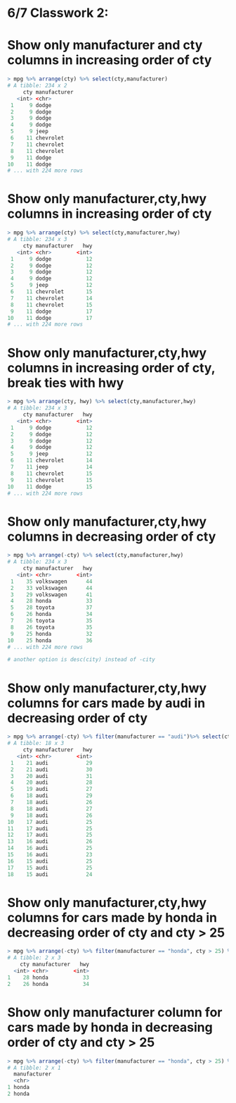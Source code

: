 # 6/7 Classwork 2:

# Show only manufacturer and cty columns in increasing order of cty

```r
> mpg %>% arrange(cty) %>% select(cty,manufacturer)
# A tibble: 234 x 2
     cty manufacturer
   <int> <chr>       
 1     9 dodge       
 2     9 dodge       
 3     9 dodge       
 4     9 dodge       
 5     9 jeep        
 6    11 chevrolet   
 7    11 chevrolet   
 8    11 chevrolet   
 9    11 dodge       
10    11 dodge       
# ... with 224 more rows
```

# Show only manufacturer,cty,hwy columns in increasing order of cty

```r
> mpg %>% arrange(cty) %>% select(cty,manufacturer,hwy)
# A tibble: 234 x 3
     cty manufacturer   hwy
   <int> <chr>        <int>
 1     9 dodge           12
 2     9 dodge           12
 3     9 dodge           12
 4     9 dodge           12
 5     9 jeep            12
 6    11 chevrolet       15
 7    11 chevrolet       14
 8    11 chevrolet       15
 9    11 dodge           17
10    11 dodge           17
# ... with 224 more rows
```

# Show only manufacturer,cty,hwy columns in increasing order of cty, break ties with hwy

```r
> mpg %>% arrange(cty, hwy) %>% select(cty,manufacturer,hwy)
# A tibble: 234 x 3
     cty manufacturer   hwy
   <int> <chr>        <int>
 1     9 dodge           12
 2     9 dodge           12
 3     9 dodge           12
 4     9 dodge           12
 5     9 jeep            12
 6    11 chevrolet       14
 7    11 jeep            14
 8    11 chevrolet       15
 9    11 chevrolet       15
10    11 dodge           15
# ... with 224 more rows
```

# Show only manufacturer,cty,hwy columns in decreasing order of cty

```r
> mpg %>% arrange(-cty) %>% select(cty,manufacturer,hwy)
# A tibble: 234 x 3
     cty manufacturer   hwy
   <int> <chr>        <int>
 1    35 volkswagen      44
 2    33 volkswagen      44
 3    29 volkswagen      41
 4    28 honda           33
 5    28 toyota          37
 6    26 honda           34
 7    26 toyota          35
 8    26 toyota          35
 9    25 honda           32
10    25 honda           36
# ... with 224 more rows

# another option is desc(city) instead of -city
```

# Show only manufacturer,cty,hwy columns for cars made by audi in decreasing order of cty

```r
> mpg %>% arrange(-cty) %>% filter(manufacturer == "audi")%>% select(cty,manufacturer,hwy)
# A tibble: 18 x 3
     cty manufacturer   hwy
   <int> <chr>        <int>
 1    21 audi            29
 2    21 audi            30
 3    20 audi            31
 4    20 audi            28
 5    19 audi            27
 6    18 audi            29
 7    18 audi            26
 8    18 audi            27
 9    18 audi            26
10    17 audi            25
11    17 audi            25
12    17 audi            25
13    16 audi            26
14    16 audi            25
15    16 audi            23
16    15 audi            25
17    15 audi            25
18    15 audi            24
```

# Show only manufacturer,cty,hwy columns for cars made by honda in decreasing order of cty and cty > 25

```r
> mpg %>% arrange(-cty) %>% filter(manufacturer == "honda", cty > 25) %>% select(cty,manufacturer,hwy)
# A tibble: 2 x 3
    cty manufacturer   hwy
  <int> <chr>        <int>
1    28 honda           33
2    26 honda           34
```

# Show only manufacturer column for cars made by honda in decreasing order of cty and cty > 25

```r
> mpg %>% arrange(-cty) %>% filter(manufacturer == "honda", cty > 25) %>% select(manufacturer)
# A tibble: 2 x 1
  manufacturer
  <chr>       
1 honda       
2 honda
```